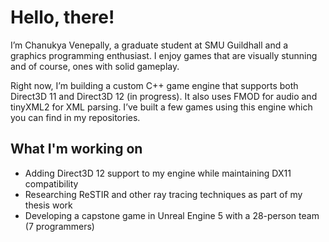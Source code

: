 # Hello, there!

I’m Chanukya Venepally, a graduate student at SMU Guildhall and a graphics programming enthusiast. I enjoy games that are visually stunning and of course, ones with solid gameplay.

Right now, I’m building a custom C++ game engine that supports both Direct3D 11 and Direct3D 12 (in progress). It also uses FMOD for audio and tinyXML2 for XML parsing. I’ve built a few games using this engine which you can find in my repositories.

## What I'm working on
- Adding Direct3D 12 support to my engine while maintaining DX11 compatibility
- Researching ReSTIR and other ray tracing techniques as part of my thesis work
- Developing a capstone game in Unreal Engine 5 with a 28-person team (7 programmers)
